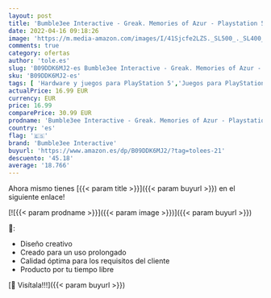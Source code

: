```yaml
---
layout: post
title: 'Bumble3ee Interactive - Greak. Memories of Azur - Playstation 5'
date: 2022-04-16 09:18:26
image: 'https://m.media-amazon.com/images/I/41Sjcfe2LZS._SL500_._SL400_.jpg'
comments: true
category: ofertas
author: 'tole.es'
slug: 'B09DDK6MJ2-es Bumble3ee Interactive - Greak. Memories of Azur -...'
sku: 'B09DDK6MJ2-es'
tags: [ 'Hardware y juegos para PlayStation 5','Juegos para PlayStation 5','Videojuegos','bumble3ee interactive','playstation','🇪🇸', ]
actualPrice: 16.99 EUR
currency: EUR
price: 16.99
comparePrice: 30.99 EUR
prodname: 'Bumble3ee Interactive - Greak. Memories of Azur - Playstation 5'
country: 'es'
flag: '🇪🇸'
brand: 'Bumble3ee Interactive'
buyurl: 'https://www.amazon.es/dp/B09DDK6MJ2/?tag=tolees-21'
descuento: '45.18'
average: '18.766'
---
```


Ahora mismo tienes [{{< param title >}}]({{< param buyurl >}}) en el siguiente enlace!

[![{{< param prodname >}}]({{< param image >}})]({{< param buyurl >}})

🔎:

- Diseño creativo
- Creado para un uso prolongado
- Calidad óptima para los requisitos del cliente
- Producto por tu tiempo libre

[🛒 Visítala!!!]({{< param buyurl >}})
